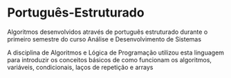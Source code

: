 # Português-Estruturado

Algoritmos desenvolvidos através de português estruturado durante
o primeiro semestre do curso Análise e Desenvolvimento de Sistemas

A disciplina de Algoritmos e Lógica de Programação utilizou esta linguagem para introduzir os conceitos básicos de como funcionam os algoritmos, variáveis, condicionais, laços de repetição e arrays 
